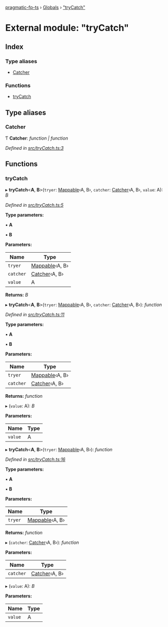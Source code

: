 [pragmatic-fp-ts](../README.md) › [Globals](../globals.md) › ["tryCatch"](_trycatch_.md)

# External module: "tryCatch"

## Index

### Type aliases

* [Catcher](_trycatch_.md#catcher)

### Functions

* [tryCatch](_trycatch_.md#trycatch)

## Type aliases

###  Catcher

Ƭ **Catcher**: *function | function*

*Defined in [src/tryCatch.ts:3](https://github.com/hermann-p/pragmatic-fp-ts/blob/c9716de/src/tryCatch.ts#L3)*

## Functions

###  tryCatch

▸ **tryCatch**<**A**, **B**>(`tryer`: [Mappable](_types_.md#mappable)‹A, B›, `catcher`: [Catcher](_trycatch_.md#catcher)‹A, B›, `value`: A): *B*

*Defined in [src/tryCatch.ts:5](https://github.com/hermann-p/pragmatic-fp-ts/blob/c9716de/src/tryCatch.ts#L5)*

**Type parameters:**

▪ **A**

▪ **B**

**Parameters:**

Name | Type |
------ | ------ |
`tryer` | [Mappable](_types_.md#mappable)‹A, B› |
`catcher` | [Catcher](_trycatch_.md#catcher)‹A, B› |
`value` | A |

**Returns:** *B*

▸ **tryCatch**<**A**, **B**>(`tryer`: [Mappable](_types_.md#mappable)‹A, B›, `catcher`: [Catcher](_trycatch_.md#catcher)‹A, B›): *function*

*Defined in [src/tryCatch.ts:11](https://github.com/hermann-p/pragmatic-fp-ts/blob/c9716de/src/tryCatch.ts#L11)*

**Type parameters:**

▪ **A**

▪ **B**

**Parameters:**

Name | Type |
------ | ------ |
`tryer` | [Mappable](_types_.md#mappable)‹A, B› |
`catcher` | [Catcher](_trycatch_.md#catcher)‹A, B› |

**Returns:** *function*

▸ (`value`: A): *B*

**Parameters:**

Name | Type |
------ | ------ |
`value` | A |

▸ **tryCatch**<**A**, **B**>(`tryer`: [Mappable](_types_.md#mappable)‹A, B›): *function*

*Defined in [src/tryCatch.ts:16](https://github.com/hermann-p/pragmatic-fp-ts/blob/c9716de/src/tryCatch.ts#L16)*

**Type parameters:**

▪ **A**

▪ **B**

**Parameters:**

Name | Type |
------ | ------ |
`tryer` | [Mappable](_types_.md#mappable)‹A, B› |

**Returns:** *function*

▸ (`catcher`: [Catcher](_trycatch_.md#catcher)‹A, B›): *function*

**Parameters:**

Name | Type |
------ | ------ |
`catcher` | [Catcher](_trycatch_.md#catcher)‹A, B› |

▸ (`value`: A): *B*

**Parameters:**

Name | Type |
------ | ------ |
`value` | A |
